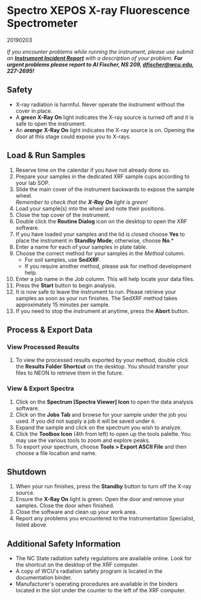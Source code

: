 # Spectro XEPOS X-ray Fluorescence Spectrometer

20190203

*If you encounter problems while running the instrument, please use submit an [**Instrument Incident Report**](https://docs.google.com/forms/d/e/1FAIpQLSc96MiK73kKP06KEZpR0-O7zETCLvWgQtLp_bKEynosUKqpNg/viewform) with a description of your problem.  **For urgent problems please report to Al Fischer, NS 209, dfischer@wcu.edu, 227-2695!***

## Safety

- X-ray radiation is harmful. Never operate the instrument without the cover in place.  
- A ***green*** **X-Ray On** light indicates the X-ray source is turned off and it is safe to open the instrument.
- An ***orange*** **X-Ray On** light indicates the X-ray source is on.  Opening the door at this stage could expose you to X-rays.

## Load & Run Samples
1. Reserve time on the calendar if you have not already done so.
1. Prepare your samples in the dedicated XRF sample cups according to your lab SOP.
1. Slide the main cover of the instrument backwards to expose the sample wheel.  
	*Remember to check that the **X-Ray On** light is green!*
1. Load your sample(s) into the wheel and note their positions.
1. Close the top cover of the instrument.
1. Double click the **Routine Dialog** icon on the desktop to open the XRF software.  
1. If you have loaded your samples and the lid is closed choose **Yes** to place the instrument in **Standby Mode**; otherwise, choose **No**.*
1. Enter a name for each of your samples in plate table.
1. Choose the correct method for your samples in the *Method* column.
	- For soil samples, use **SedXRF**.
	- If you require another method, please ask for method development help.
1. Enter a job name in the *Job* column.  This will help locate your data files.
1. Press the **Start** button to begin analysis.
1. It is now safe to leave the instrument to run.  Please retrieve your samples as soon as your run finishes.  The SedXRF method takes approximately 15 minutes per sample.
1. If you need to stop the instrument at anytime, press the **Abort** button.

## Process & Export Data
### View Processed Results
1. To view the processed results exported by your method, double click the **Results Folder Shortcut** on the desktop.  You should transfer your files to NEON to retrieve them in the future.
### View & Export Spectra
1. Click on the **Spectrum [Spectra Viewer] Icon** to open the data analysis software.
1. Click on the **Jobs Tab** and browse for your sample under the job you used.  If you did not supply a job it will be saved under `0`.
1. Expand the sample and click on the spectrum you wish to analyze.
1. Click the **Toolbox Icon** (4th from left) to open up the tools palette.  You may use the various tools to zoom and explore peaks.
1. To export your spectrum, choose **Tools > Export ASCII File** and then choose a file location and name.

## Shutdown
1. When your run finishes, press the **Standby** button to turn off the X-ray source.
1. Ensure the **X-Ray On** light is green. Open the door and remove your samples.  Close the door when finished.
1. Close the software and clean up your work area.
1. Report any problems you encountered to the Instrumentation Specialist, listed above.

## Additional Safety Information

- The NC State radiation safety regulations are available online.  Look for the shortcut on the desktop of the XRF computer.
- A copy of WCU's radiation safety program is located in the documentation binder.
- Manufacturer's operating procedures are available in the binders located in the slot under the counter to the left of the XRF computer.
